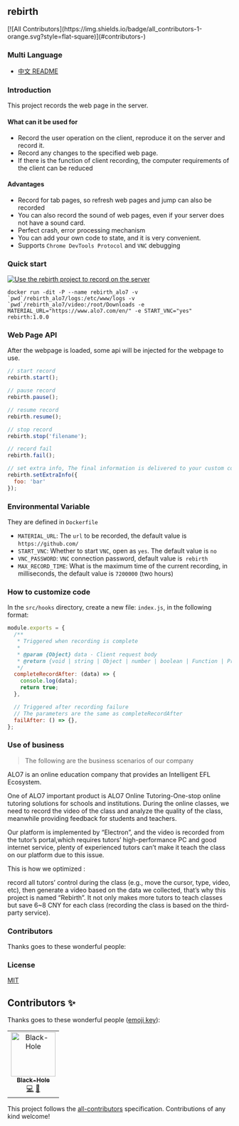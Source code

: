 ## rebirth
<!-- ALL-CONTRIBUTORS-BADGE:START - Do not remove or modify this section -->[![All Contributors](https://img.shields.io/badge/all_contributors-1-orange.svg?style=flat-square)](#contributors-)<!-- ALL-CONTRIBUTORS-BADGE:END -->

### Multi Language

* [中文 README](./README-zh.md)

### Introduction

This project records the web page in the server.

#### What can it be used for

* Record the user operation on the client, reproduce it on the server and record it.
* Record any changes to the specified web page.
* If there is the function of client recording, the computer requirements of the client can be reduced

#### Advantages

* Record for tab pages, so refresh web pages and jump can also be recorded
* You can also record the sound of web pages, even if your server does not have a sound card.
* Perfect crash, error processing mechanism
* You can add your own code to state, and it is very convenient.
* Supports `Chrome DevTools Protocol` and `VNC` debugging

### Quick start

[![Use the rebirth project to record on the server](https://i.imgur.com/oLVzqiD.png)](http://www.youtube.com/watch?v=lzos3284dUE "Use the rebirth project to record on the server")

```shell
docker run -dit -P --name rebirth_alo7 -v `pwd`/rebirth_alo7/logs:/etc/www/logs -v `pwd`/rebirth_alo7/video:/root/Downloads -e MATERIAL_URL="https://www.alo7.com/en/" -e START_VNC="yes" rebirth:1.0.0
```

### Web Page API

After the webpage is loaded, some api will be injected for the webpage to use.

```javascript
// start record
rebirth.start();

// pause record
rebirth.pause();

// resume record
rebirth.resume();

// stop record
rebirth.stop('filename');

// record fail
rebirth.fail();

// set extra info, The final information is delivered to your custom code
rebirth.setExtraInfo({
  foo: 'bar'
});
```

### Environmental Variable

They are defined in `Dockerfile`

* `MATERIAL_URL`: The `url` to be recorded, the default value is `https://github.com/`
* `START_VNC`: Whether to start `VNC`, open as `yes`. The default value is `no`
* `VNC_PASSWORD`: `VNC` connection password, default value is` rebirth`
* `MAX_RECORD_TIME`: What is the maximum time of the current recording, in milliseconds, the default value is `7200000` (two hours)

### How to customize code

In the `src/hooks` directory, create a new file: `index.js`, in the following format:

```js
module.exports = {
  /**
   * Triggered when recording is complete
   *
   * @param {Object} data - Client request body
   * @return {void | string | Object | number | boolean | Function | Promise.resolve}
   */
  completeRecordAfter: (data) => {
    console.log(data);
    return true;
  },

  // Triggered after recording failure
  // The parameters are the same as completeRecordAfter
  failAfter: () => {},
};
```

### Use of business

> The following are the business scenarios of our company

ALO7 is an online education company that provides an Intelligent EFL Ecosystem.

One of ALO7 important product is ALO7 Online Tutoring-One-stop online tutoring solutions for schools and institutions.
During the online classes, we need to record the video of the class and analyze the quality of the class, meanwhile providing feedback for students and teachers.

Our platform is implemented by “Electron”, and the video is recorded from the tutor’s portal,which requires tutors’ high-performance PC and good internet service,  plenty of experienced tutors can’t make it teach the class on our platform due to this issue.

This is how we optimized :

record all tutors’ control during the class (e.g., move the cursor, type, video, etc), then generate a video based on the data we collected, that’s why this project is named “Rebirth”. It not only makes more tutors to teach classes but save 6~8 CNY for each class (recording the class is based on the third-party service).

### Contributors

Thanks goes to these wonderful people:


### License

[MIT](./LICENSE)

## Contributors ✨

Thanks goes to these wonderful people ([emoji key](https://allcontributors.org/docs/en/emoji-key)):

<!-- ALL-CONTRIBUTORS-LIST:START - Do not remove or modify this section -->
<!-- prettier-ignore-start -->
<!-- markdownlint-disable -->
<table>
  <tr>
    <td align="center"><a href="http://www.bugs.cc/"><img src="https://avatars0.githubusercontent.com/u/8198408?v=4" width="100px;" alt="Black-Hole"/><br /><sub><b>Black-Hole</b></sub></a><br /><a href="https://github.com/alo7/rebirth/commits?author=BlackHole1" title="Code">💻</a> <a href="#ideas-BlackHole1" title="Ideas, Planning, & Feedback">🤔</a></td>
  </tr>
</table>

<!-- markdownlint-enable -->
<!-- prettier-ignore-end -->
<!-- ALL-CONTRIBUTORS-LIST:END -->

This project follows the [all-contributors](https://github.com/all-contributors/all-contributors) specification. Contributions of any kind welcome!